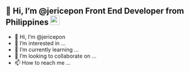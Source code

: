 ## 👋 Hi, I’m @jericepon Front End Developer from Philippines <img src="https://user-images.githubusercontent.com/22068429/198821404-68dac20c-add3-403d-ab31-304ee25e4ad7.png" width="25">
- 👋 Hi, I’m @jericepon
- 👀 I’m interested in ...
- 🌱 I’m currently learning ...
- 💞️ I’m looking to collaborate on ...
- 📫 How to reach me ...
<!---
- 👋 Hi, I’m @jericepon
- 👀 I’m interested in ...
- 🌱 I’m currently learning ...
- 💞️ I’m looking to collaborate on ...
- 📫 How to reach me ...

jericepon/jericepon is a ✨ special ✨ repository because its `README.md` (this file) appears on your GitHub profile.
You can click the Preview link to take a look at your changes.
--->
